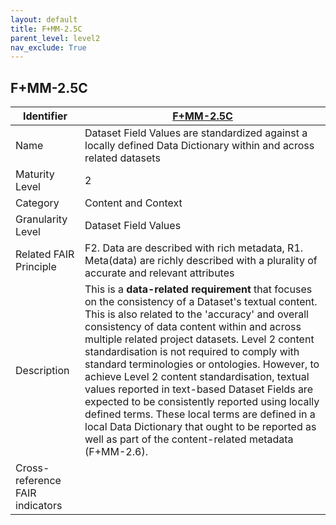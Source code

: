 ```yaml
---
layout: default
title: F+MM-2.5C
parent_level: level2
nav_exclude: True
---
```


## F+MM-2.5C

| Identifier | [F+MM-2.5C](https://github.com/FAIRplus/Data-Maturity/blob/indicator-definitions/docs/_indicators/D.%20F+MM-2.5C.md) |
| ---------- | ----------|
| Name | Dataset Field Values are standardized against a locally defined Data Dictionary within and across related datasets |
| Maturity Level | 2 |
| Category | Content and Context |
| Granularity Level | Dataset Field Values |
| Related FAIR Principle | F2. Data are described with rich metadata, R1. Meta(data) are richly described with a plurality of accurate and relevant attributes |
| Description | This is a **data-related requirement** that focuses on the consistency of a Dataset's textual content. This is also related to the 'accuracy' and overall consistency of data content within and across multiple related project datasets. Level 2 content standardisation is not required to comply with standard terminologies or ontologies. However, to achieve Level 2 content standardisation, textual values reported in text-based Dataset Fields are expected to be consistently reported using locally defined terms. These local terms are defined in a local Data Dictionary that ought to be reported as well as part of the content-related metadata (F+MM-2.6). |
| Cross-reference FAIR indicators | |
